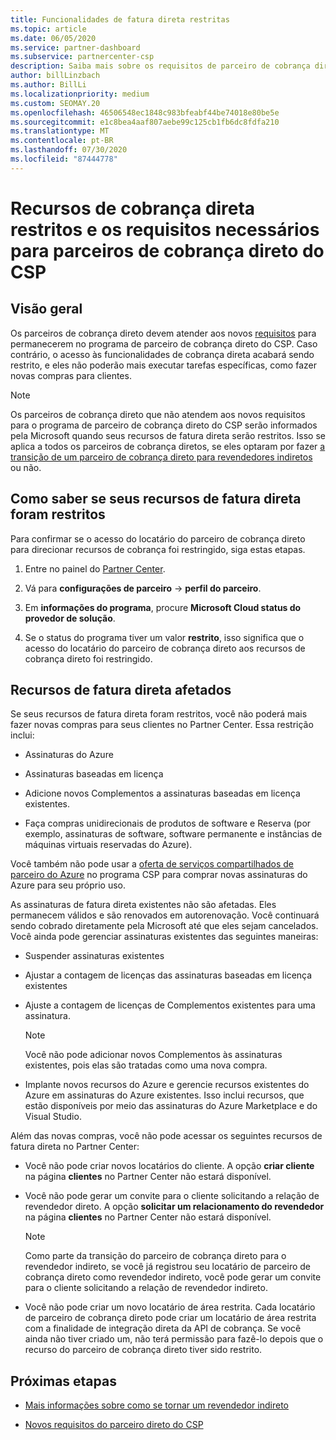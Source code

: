 ```yaml
---
title: Funcionalidades de fatura direta restritas
ms.topic: article
ms.date: 06/05/2020
ms.service: partner-dashboard
ms.subservice: partnercenter-csp
description: Saiba mais sobre os requisitos de parceiro de cobrança direto do CSP e o que fazer para evitar que os recursos sejam restritos. Descubra se seus recursos foram restritos.
author: billLinzbach
ms.author: BillLi
ms.localizationpriority: medium
ms.custom: SEOMAY.20
ms.openlocfilehash: 46506548ec1848c983bfeabf44be74018e80be5e
ms.sourcegitcommit: e1c8bea4aaf807aebe99c125cb1fb6dc8fdfa210
ms.translationtype: MT
ms.contentlocale: pt-BR
ms.lasthandoff: 07/30/2020
ms.locfileid: "87444778"
---
```

# <a name="restricted-direct-bill-capabilities-and-the-requirements-needed-for-csp-direct-bill-partners"></a>Recursos de cobrança direta restritos e os requisitos necessários para parceiros de cobrança direto do CSP  

## <a name="overview"></a>Visão geral

Os parceiros de cobrança direto devem atender aos novos [requisitos](direct-partner-new-requirements.md) para permanecerem no programa de parceiro de cobrança direto do CSP. Caso contrário, o acesso às funcionalidades de cobrança direta acabará sendo restrito, e eles não poderão mais executar tarefas específicas, como fazer novas compras para clientes.

> [!Note]
> Os parceiros de cobrança direto que não atendem aos novos requisitos para o programa de parceiro de cobrança direto do CSP serão informados pela Microsoft quando seus recursos de fatura direta serão restritos. Isso se aplica a todos os parceiros de cobrança diretos, se eles optaram por fazer [a transição de um parceiro de cobrança direto para revendedores indiretos](transition-direct-to-indirect.md) ou não.  

## <a name="how-to-tell-if-your-direct-bill-capabilities-has-been-restricted"></a>Como saber se seus recursos de fatura direta foram restritos

Para confirmar se o acesso do locatário do parceiro de cobrança direto para direcionar recursos de cobrança foi restringido, siga estas etapas.

1. Entre no painel do [Partner Center](https://partner.microsoft.com/dashboard).

2. Vá para **configurações de parceiro**  ->  **perfil do parceiro**.

3. Em **informações do programa**, procure **Microsoft Cloud status do provedor de solução**.

4. Se o status do programa tiver um valor **restrito**, isso significa que o acesso do locatário do parceiro de cobrança direto aos recursos de cobrança direto foi restringido.

## <a name="affected-direct-bill-capabilities"></a>Recursos de fatura direta afetados

Se seus recursos de fatura direta foram restritos, você não poderá mais fazer novas compras para seus clientes no Partner Center. Essa restrição inclui:

- Assinaturas do Azure

- Assinaturas baseadas em licença

- Adicione novos Complementos a assinaturas baseadas em licença existentes.

- Faça compras unidirecionais de produtos de software e Reserva (por exemplo, assinaturas de software, software permanente e instâncias de máquinas virtuais reservadas do Azure).

Você também não pode usar a [oferta de serviços compartilhados de parceiro do Azure](shared-services.md) no programa CSP para comprar novas assinaturas do Azure para seu próprio uso.

As assinaturas de fatura direta existentes não são afetadas. Eles permanecem válidos e são renovados em autorenovação. Você continuará sendo cobrado diretamente pela Microsoft até que eles sejam cancelados. Você ainda pode gerenciar assinaturas existentes das seguintes maneiras:

- Suspender assinaturas existentes

- Ajustar a contagem de licenças das assinaturas baseadas em licença existentes

- Ajuste a contagem de licenças de Complementos existentes para uma assinatura. 
 
    >[!Note] 
    >Você não pode adicionar novos Complementos às assinaturas existentes, pois elas são tratadas como uma nova compra.

- Implante novos recursos do Azure e gerencie recursos existentes do Azure em assinaturas do Azure existentes. Isso inclui recursos, que estão disponíveis por meio das assinaturas do Azure Marketplace e do Visual Studio.

Além das novas compras, você não pode acessar os seguintes recursos de fatura direta no Partner Center:

- Você não pode criar novos locatários do cliente. A opção **criar cliente** na página **clientes** no Partner Center não estará disponível.

- Você não pode gerar um convite para o cliente solicitando a relação de revendedor direto. A opção **solicitar um relacionamento do revendedor** na página **clientes** no Partner Center não estará disponível.

    >[!NOTE]
    >Como parte da transição do parceiro de cobrança direto para o revendedor indireto, se você já registrou seu locatário de parceiro de cobrança direto como revendedor indireto, você pode gerar um convite para o cliente solicitando a relação de revendedor indireto.

- Você não pode criar um novo locatário de área restrita. Cada locatário de parceiro de cobrança direto pode criar um locatário de área restrita com a finalidade de integração direta da API de cobrança. Se você ainda não tiver criado um, não terá permissão para fazê-lo depois que o recurso do parceiro de cobrança direto tiver sido restrito.  

## <a name="next-steps"></a>Próximas etapas

- [Mais informações sobre como se tornar um revendedor indireto](https://assetsprod.microsoft.com/csp-directbill-to-indirect-transition.pdf)

- [Novos requisitos do parceiro direto do CSP](direct-partner-new-requirements.md)